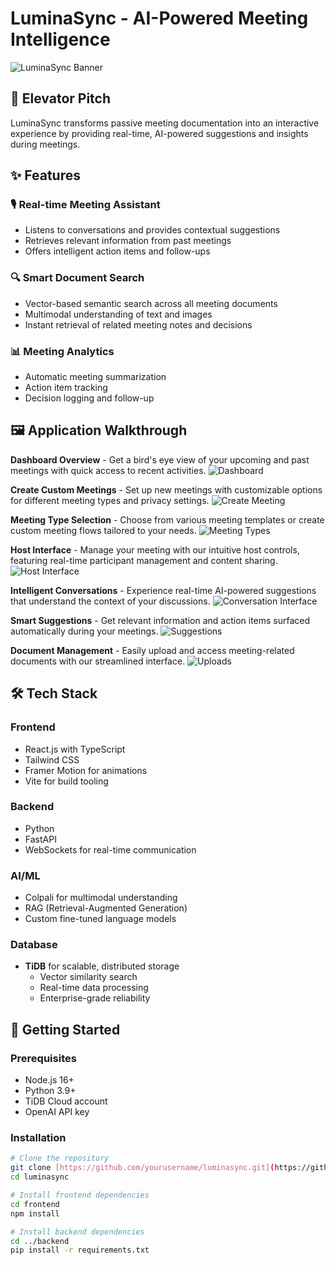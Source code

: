 # LuminaSync - AI-Powered Meeting Intelligence

![LuminaSync Banner](./assets/dashboard.PNG)

## 🚀 Elevator Pitch
LuminaSync transforms passive meeting documentation into an interactive experience by providing real-time, AI-powered suggestions and insights during meetings.

## ✨ Features

### 🎙️ Real-time Meeting Assistant
- Listens to conversations and provides contextual suggestions
- Retrieves relevant information from past meetings
- Offers intelligent action items and follow-ups

### 🔍 Smart Document Search
- Vector-based semantic search across all meeting documents
- Multimodal understanding of text and images
- Instant retrieval of related meeting notes and decisions

### 📊 Meeting Analytics
- Automatic meeting summarization
- Action item tracking
- Decision logging and follow-up

## 🖼️ Application Walkthrough



**Dashboard Overview** - Get a bird's eye view of your upcoming and past meetings with quick access to recent activities. ![Dashboard](./assets/dashboard.PNG)

**Create Custom Meetings** - Set up new meetings with customizable options for different meeting types and privacy settings. ![Create Meeting](./assets/creating_room.PNG)

**Meeting Type Selection** - Choose from various meeting templates or create custom meeting flows tailored to your needs. ![Meeting Types](./assets/type_of_meeting.PNG)

**Host Interface** - Manage your meeting with our intuitive host controls, featuring real-time participant management and content sharing. ![Host Interface](./assets/host_meeting_interface.jpg)

**Intelligent Conversations** - Experience real-time AI-powered suggestions that understand the context of your discussions. ![Conversation Interface](./assets/listening_conversations.jpg)

**Smart Suggestions** - Get relevant information and action items surfaced automatically during your meetings. ![Suggestions](./assets/suggestion_answers.jpg)

**Document Management** - Easily upload and access meeting-related documents with our streamlined interface. ![Uploads](./assets/uploads.PNG)

## 🛠️ Tech Stack

### Frontend
- React.js with TypeScript
- Tailwind CSS
- Framer Motion for animations
- Vite for build tooling

### Backend
- Python
- FastAPI
- WebSockets for real-time communication

### AI/ML
- Colpali for multimodal understanding
- RAG (Retrieval-Augmented Generation)
- Custom fine-tuned language models

### Database
- **TiDB** for scalable, distributed storage
  - Vector similarity search
  - Real-time data processing
  - Enterprise-grade reliability

## 🚀 Getting Started

### Prerequisites
- Node.js 16+
- Python 3.9+
- TiDB Cloud account
- OpenAI API key

### Installation
```bash
# Clone the repository
git clone [https://github.com/yourusername/luminasync.git](https://github.com/yourusername/luminasync.git)
cd luminasync

# Install frontend dependencies
cd frontend
npm install

# Install backend dependencies
cd ../backend
pip install -r requirements.txt
